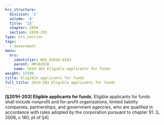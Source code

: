 ```yaml
---
hrs_structure:
  division: '1'
  volume: '4'
  title: '13'
  chapter: 201H
  section: 201H-203
type: hrs_section
tags:
  - Government
menu:
  hrs:
    identifier: HRS_0201H-0203
    parent: HRS0201H
    name: 201H-203 Eligible applicants for funds
weight: 12590
title: Eligible applicants for funds
full_title: 201H-203 Eligible applicants for funds
---
```

**[§201H-203] Eligible applicants for funds.** Eligible applicants for funds shall include nonprofit and for-profit organizations, limited liability companies, partnerships, and government agencies, who are qualified in accordance with rules adopted by the corporation pursuant to chapter 91\. [L 2006, c 180, pt of §4]
